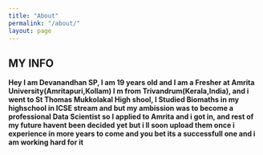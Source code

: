 ```yaml
---
title: "About"
permalink: "/about/"
layout: page
---
```


## MY INFO
 
 **Hey I am Devanandhan SP, I am 19 years old and I am a Fresher at Amrita University(Amritapuri,Kollam)
    I m from Trivandrum(Kerala,India), and i went to St Thomas Mukkolakal High shool, 
    I Studied Biomaths in my highschool in ICSE stream and but my ambission was to become a professional Data Scientist so I applied to Amrita and i got in,
      and rest of my future havent been decided yet but i ll soon upload them once i experience in more years to come and you bet its a successfull one and i 
      am working hard for it**

